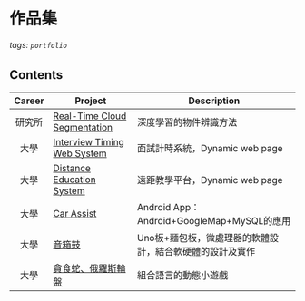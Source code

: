 # 作品集
###### tags: `portfolio`


## Contents
|Career|Project|Description|
|:---:|---|---|
|研究所|[Real-Time Cloud Segmentation](https://github.com/yozorasa/portfolio/tree/master/Real-Time%20Cloud%20Segmentation)|深度學習的物件辨識方法|
|大學|[Interview Timing Web System](https://github.com/yozorasa/portfolio/tree/master/Interview%20Timing%20Web%20System)|面試計時系統，Dynamic web page|
|大學|[Distance Education System](https://github.com/yozorasa/portfolio/tree/master/Distance%20Education%20System)|遠距教學平台，Dynamic web page|
|大學|[Car Assist]()|Android App：Android+GoogleMap+MySQL的應用|
|大學|[音箱鼓]()|Uno板+麵包板，微處理器的軟體設計，結合軟硬體的設計及實作|
|大學|[貪食蛇、俄羅斯輪盤]()|組合語言的動態小遊戲|